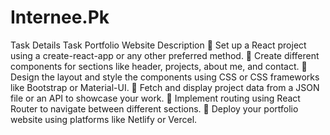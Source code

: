 # Internee.Pk
Task Details
Task	Portfolio Website
Description	
 Set up a React project using a create-react-app or any other preferred method.
 Create different components for sections like header, projects, about me, and
contact.
 Design the layout and style the components using CSS or CSS frameworks like
Bootstrap or Material-UI.
 Fetch and display project data from a JSON file or an API to showcase your
work.
 Implement routing using React Router to navigate between different sections.
 Deploy your portfolio website using platforms like Netlify or Vercel.
